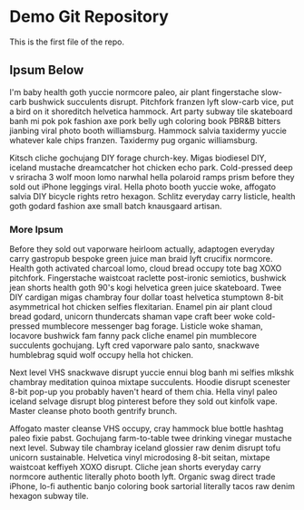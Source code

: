 # Demo Git Repository

This is the first file of the repo.

## Ipsum Below
I'm baby health goth yuccie normcore paleo, air plant fingerstache slow-carb bushwick succulents disrupt. Pitchfork franzen lyft slow-carb vice, put a bird on it shoreditch helvetica hammock. Art party subway tile skateboard banh mi pok pok fashion axe pork belly ugh coloring book PBR&B bitters jianbing viral photo booth williamsburg. Hammock salvia taxidermy yuccie whatever kale chips franzen. Taxidermy pug organic williamsburg.

Kitsch cliche gochujang DIY forage church-key. Migas biodiesel DIY, iceland mustache dreamcatcher hot chicken echo park. Cold-pressed deep v sriracha 3 wolf moon lomo narwhal hella polaroid ramps prism before they sold out iPhone leggings viral. Hella photo booth yuccie woke, affogato salvia DIY bicycle rights retro hexagon. Schlitz everyday carry listicle, health goth godard fashion axe small batch knausgaard artisan.

### More Ipsum
Before they sold out vaporware heirloom actually, adaptogen everyday carry gastropub bespoke green juice man braid lyft crucifix normcore. Health goth activated charcoal lomo, cloud bread occupy tote bag XOXO pitchfork. Fingerstache waistcoat raclette post-ironic semiotics, bushwick jean shorts health goth 90's kogi helvetica green juice skateboard. Twee DIY cardigan migas chambray four dollar toast helvetica stumptown 8-bit asymmetrical hot chicken selfies flexitarian. Enamel pin air plant cloud bread godard, unicorn thundercats shaman vape craft beer woke cold-pressed mumblecore messenger bag forage. Listicle woke shaman, locavore bushwick fam fanny pack cliche enamel pin mumblecore succulents gochujang. Lyft cred vaporware palo santo, snackwave humblebrag squid wolf occupy hella hot chicken.

Next level VHS snackwave disrupt yuccie ennui blog banh mi selfies mlkshk chambray meditation quinoa mixtape succulents. Hoodie disrupt scenester 8-bit pop-up you probably haven't heard of them chia. Hella vinyl paleo iceland selvage disrupt blog pinterest before they sold out kinfolk vape. Master cleanse photo booth gentrify brunch.

Affogato master cleanse VHS occupy, cray hammock blue bottle hashtag paleo fixie pabst. Gochujang farm-to-table twee drinking vinegar mustache next level. Subway tile chambray iceland glossier raw denim disrupt tofu unicorn sustainable. Helvetica vinyl microdosing 8-bit seitan, mixtape waistcoat keffiyeh XOXO disrupt. Cliche jean shorts everyday carry normcore authentic literally photo booth lyft. Organic swag direct trade iPhone, lo-fi authentic banjo coloring book sartorial literally tacos raw denim hexagon subway tile.